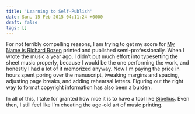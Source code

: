 ```yaml
---
title: 'Learning to Self-Publish'
date: Sun, 15 Feb 2015 04:11:24 +0000
draft: false
tags: []
---
```


For not terribly compelling reasons, I am trying to get my score for [My Name is Richard Rozen](http://www.mynameisrichardrozen.com "My Name is Richard Rozen") printed and published semi-professionally. When I wrote the music a year ago, I didn't put much effort into typesetting the sheet music properly, because I would be the one performing the work, and honestly I had a lot of it memorized anyway. Now I'm paying the price in hours spent poring over the manuscript, tweaking margins and spacing, adjusting page breaks, and adding rehearsal letters. Figuring out the right way to format copyright information has also been a burden.

In all of this, I take for granted how nice it is to have a tool like [Sibelius](http://www.sibelius.com/home/index_flash.html). Even then, I still feel like I'm cheating the age-old art of music printing.
